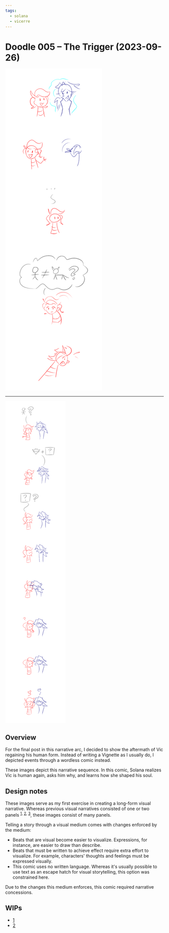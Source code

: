 ```yaml
---
tags:
  - solana
  - vicerre
---
```


# Doodle 005 – The Trigger (2023-09-26)

<img src="assets/2023-09-26_image-095.png">

---

<img src="assets/2023-09-26_image-094.png">

## Overview

For the final post in this narrative arc, I decided to show the aftermath of Vic regaining his human form. Instead of writing a Vignette as I usually do, I depicted events through a wordless comic instead.

These images depict this narrative sequence. In this comic, Solana realizes Vic is human again, asks him why, and learns how she shaped his soul.

## Design notes

These images serve as my first exercise in creating a long-form visual narrative. Whereas previous visual narratives consisted of one or two panels <sup>[1](../2021/2021-11-29_illustration-005_nerds.md), [2](../2022-h2/2022-10-14_illustration-008_interactions.md), [3](2023-08-25_doodle-001-002-003-004.md)</sup>, these images consist of many panels.

Telling a story through a visual medium comes with changes enforced by the medium:

- Beats that are visual become easier to visualize. Expressions, for instance, are easier to draw than describe.
- Beats that must be written to achieve effect require extra effort to visualize. For example, characters' thoughts and feelings must be expressed visually.
- This comic uses no written language. Whereas it's usually possible to use text as an escape hatch for visual storytelling, this option was constrained here.

Due to the changes this medium enforces, this comic required narrative concessions.

## WIPs

- [1](https://cdn.discordapp.com/attachments/1031694106717589544/1156348243156942848/image.png)
- [2](https://cdn.discordapp.com/attachments/1031694106717589544/1156406348381167616/image.png)
